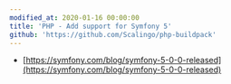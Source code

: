 ```yaml
---
modified_at: 2020-01-16 00:00:00
title: 'PHP - Add support for Symfony 5'
github: 'https://github.com/Scalingo/php-buildpack'
---
```


* [https://symfony.com/blog/symfony-5-0-0-released](https://symfony.com/blog/symfony-5-0-0-released)
